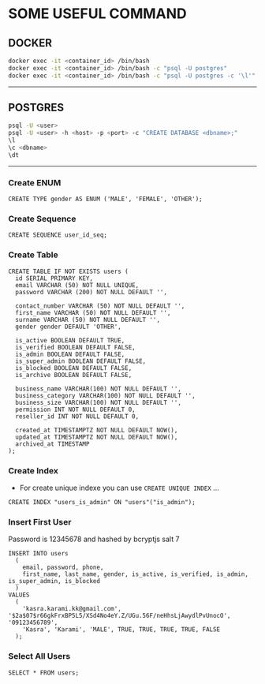 # SOME USEFUL COMMAND

## DOCKER

```bash
docker exec -it <container_id> /bin/bash
docker exec -it <container_id> /bin/bash -c "psql -U postgres"
docker exec -it <container_id> /bin/bash -c "psql -U postgres -c '\l'"
```

---

## POSTGRES

```bash
psql -U <user>
psql -U <user> -h <host> -p <port> -c "CREATE DATABASE <dbname>;"
\l
\c <dbname>
\dt
```

---

### Create ENUM

```postgres
CREATE TYPE gender AS ENUM ('MALE', 'FEMALE', 'OTHER');
```

### Create Sequence

```postgres
CREATE SEQUENCE user_id_seq;
```

### Create Table

```postgres
CREATE TABLE IF NOT EXISTS users (
  id SERIAL PRIMARY KEY,
  email VARCHAR (50) NOT NULL UNIQUE,
  password VARCHAR (200) NOT NULL DEFAULT '',

  contact_number VARCHAR (50) NOT NULL DEFAULT '',
  first_name VARCHAR (50) NOT NULL DEFAULT '',
  surname VARCHAR (50) NOT NULL DEFAULT '',
  gender gender DEFAULT 'OTHER',

  is_active BOOLEAN DEFAULT TRUE,
  is_verified BOOLEAN DEFAULT FALSE,
  is_admin BOOLEAN DEFAULT FALSE,
  is_super_admin BOOLEAN DEFAULT FALSE,
  is_blocked BOOLEAN DEFAULT FALSE,
  is_archive BOOLEAN DEFAULT FALSE,

  business_name VARCHAR(100) NOT NULL DEFAULT '',
  business_category VARCHAR(100) NOT NULL DEFAULT '',
  business_size VARCHAR(100) NOT NULL DEFAULT '',
  permission INT NOT NULL DEFAULT 0,
  reseller_id INT NOT NULL DEFAULT 0,

  created_at TIMESTAMPTZ NOT NULL DEFAULT NOW(),
  updated_at TIMESTAMPTZ NOT NULL DEFAULT NOW(),
  archived_at TIMESTAMP
);
```

### Create Index

- For create unique indexe you can use `CREATE UNIQUE INDEX` ...

```postgres
CREATE INDEX "users_is_admin" ON "users"("is_admin");
```

### Insert First User

Password is 12345678 and hashed by bcryptjs salt 7

```postgres
INSERT INTO users
  (
    email, password, phone,
    first_name, last_name, gender, is_active, is_verified, is_admin, is_super_admin, is_blocked
  )
VALUES
  (
    'kasra.karami.kk@gmail.com', '$2a$07$r66gkFrxBP5L5/XSd4No4eY.Z/UGu.56F/neHhsLjAwydlPvUnocO', '09123456789',
    'Kasra', 'Karami', 'MALE', TRUE, TRUE, TRUE, TRUE, FALSE
  );
```

### Select All Users

```postgres
SELECT * FROM users;
```

